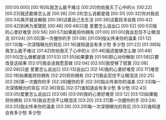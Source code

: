 [00:00.000]
[00:16]叫我怎么能不难过
[00:20]你劝我灭了心中的火
[00:22]
[00:23]我还能够怎么说
[00:26]
[00:28]怎么说都是错
[00:31]
[00:32]你对我说
[00:34]离开就会解脱
[00:36]试着自己去生活
[00:39]试着找寻自我
[00:42]
[00:42]别再为爱蹉跎
[00:46]
[00:48]只是 爱要怎么说出口
[00:52]
[00:53]我的心里好难受
[00:56]
[00:57]如果能将你拥有
[01:00]
[01:00]我会忍住不让眼泪流
[01:04]
[01:05]第一次握你的手
[01:08]
[01:09]指尖传来你的温柔
[01:12]
[01:13]每一次深情眼光的背后
[01:16]谁知道会有多少愁 多少愁
[01:22]
[01:39]叫我怎么能不难过
[01:42]你劝我灭了心中的火
[01:46]我还能够怎么做
[01:49]
[01:50]怎么做都是错
[01:53]
[01:55]如果要我
[01:56]把心对你解剖
[01:58]只要改变这结果
[02:01]我会说我愿意做
[02:04]
[02:05]我受够了寂寞
[02:08]
[02:08]只是 爱要怎么说出口
[02:13]说出口
[02:14]我的心里好难受
[02:17]难受
[02:18]如果能将你拥有
[02:20]将你拥有
[02:21]我会忍住不让眼泪流
[02:25]
[02:26]第一次握你的手
[02:28]握你的手
[02:30]指尖传来你的温柔
[02:33]每一次深情眼光的背后
[02:36]背后
[02:37]谁知道会有多少愁 多少愁
[02:43]
[03:05]爱要怎么说出口
[03:08]
[03:09]我的心里好难受
[03:12]
[03:13]如果能将你拥有
[03:16]我会忍住不让眼泪流
[03:20]
[03:21]第一次握你的手
[03:24]
[03:25]指尖传来你的温柔
[03:28]
[03:29]每一次深情眼光的背后
[03:32]谁知道会有多少愁 多少愁